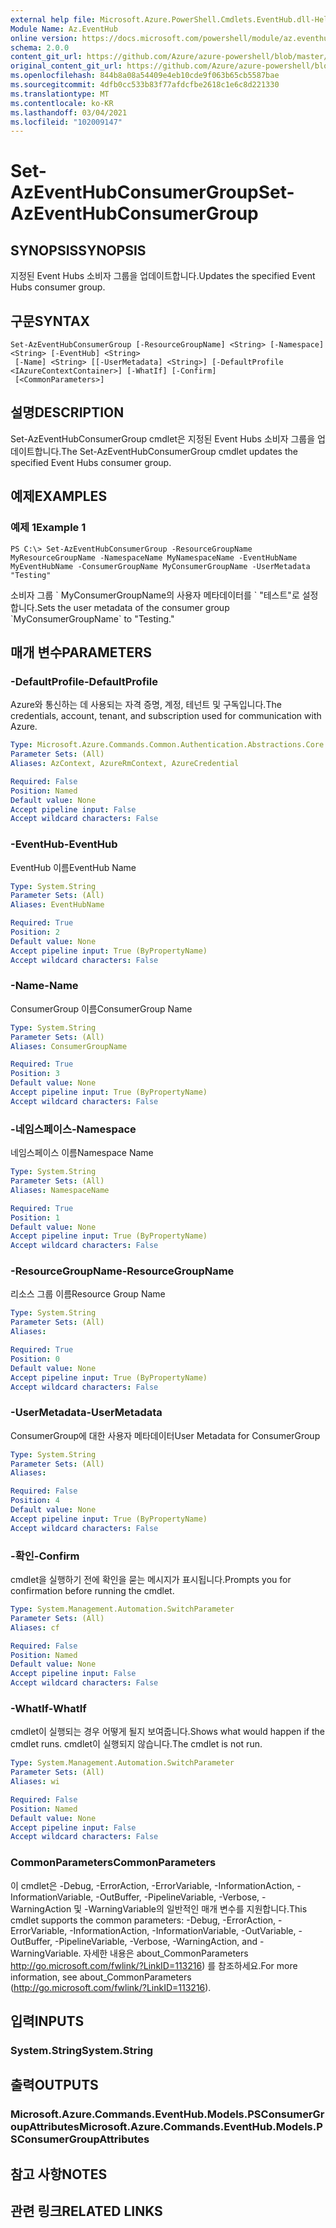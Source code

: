 ```yaml
---
external help file: Microsoft.Azure.PowerShell.Cmdlets.EventHub.dll-Help.xml
Module Name: Az.EventHub
online version: https://docs.microsoft.com/powershell/module/az.eventhub/set-azeventhubconsumergroup
schema: 2.0.0
content_git_url: https://github.com/Azure/azure-powershell/blob/master/src/EventHub/EventHub/help/Set-AzEventHubConsumerGroup.md
original_content_git_url: https://github.com/Azure/azure-powershell/blob/master/src/EventHub/EventHub/help/Set-AzEventHubConsumerGroup.md
ms.openlocfilehash: 844b8a08a54409e4eb10cde9f063b65cb5587bae
ms.sourcegitcommit: 4dfb0cc533b83f77afdcfbe2618c1e6c8d221330
ms.translationtype: MT
ms.contentlocale: ko-KR
ms.lasthandoff: 03/04/2021
ms.locfileid: "102009147"
---
```

# <span data-ttu-id="60a23-101">Set-AzEventHubConsumerGroup</span><span class="sxs-lookup"><span data-stu-id="60a23-101">Set-AzEventHubConsumerGroup</span></span>

## <span data-ttu-id="60a23-102">SYNOPSIS</span><span class="sxs-lookup"><span data-stu-id="60a23-102">SYNOPSIS</span></span>
<span data-ttu-id="60a23-103">지정된 Event Hubs 소비자 그룹을 업데이트합니다.</span><span class="sxs-lookup"><span data-stu-id="60a23-103">Updates the specified Event Hubs consumer group.</span></span>

## <span data-ttu-id="60a23-104">구문</span><span class="sxs-lookup"><span data-stu-id="60a23-104">SYNTAX</span></span>

```
Set-AzEventHubConsumerGroup [-ResourceGroupName] <String> [-Namespace] <String> [-EventHub] <String>
 [-Name] <String> [[-UserMetadata] <String>] [-DefaultProfile <IAzureContextContainer>] [-WhatIf] [-Confirm]
 [<CommonParameters>]
```

## <span data-ttu-id="60a23-105">설명</span><span class="sxs-lookup"><span data-stu-id="60a23-105">DESCRIPTION</span></span>
<span data-ttu-id="60a23-106">Set-AzEventHubConsumerGroup cmdlet은 지정된 Event Hubs 소비자 그룹을 업데이트합니다.</span><span class="sxs-lookup"><span data-stu-id="60a23-106">The Set-AzEventHubConsumerGroup cmdlet updates the specified Event Hubs consumer group.</span></span>

## <span data-ttu-id="60a23-107">예제</span><span class="sxs-lookup"><span data-stu-id="60a23-107">EXAMPLES</span></span>

### <span data-ttu-id="60a23-108">예제 1</span><span class="sxs-lookup"><span data-stu-id="60a23-108">Example 1</span></span>
```
PS C:\> Set-AzEventHubConsumerGroup -ResourceGroupName MyResourceGroupName -NamespaceName MyNamespaceName -EventHubName MyEventHubName -ConsumerGroupName MyConsumerGroupName -UserMetadata "Testing"
```

<span data-ttu-id="60a23-109">소비자 그룹 \` MyConsumerGroupName의 사용자 메타데이터를 \` "테스트"로 설정합니다.</span><span class="sxs-lookup"><span data-stu-id="60a23-109">Sets the user metadata of the consumer group \`MyConsumerGroupName\` to "Testing."</span></span>

## <span data-ttu-id="60a23-110">매개 변수</span><span class="sxs-lookup"><span data-stu-id="60a23-110">PARAMETERS</span></span>

### <span data-ttu-id="60a23-111">-DefaultProfile</span><span class="sxs-lookup"><span data-stu-id="60a23-111">-DefaultProfile</span></span>
<span data-ttu-id="60a23-112">Azure와 통신하는 데 사용되는 자격 증명, 계정, 테넌트 및 구독입니다.</span><span class="sxs-lookup"><span data-stu-id="60a23-112">The credentials, account, tenant, and subscription used for communication with Azure.</span></span>

```yaml
Type: Microsoft.Azure.Commands.Common.Authentication.Abstractions.Core.IAzureContextContainer
Parameter Sets: (All)
Aliases: AzContext, AzureRmContext, AzureCredential

Required: False
Position: Named
Default value: None
Accept pipeline input: False
Accept wildcard characters: False
```

### <span data-ttu-id="60a23-113">-EventHub</span><span class="sxs-lookup"><span data-stu-id="60a23-113">-EventHub</span></span>
<span data-ttu-id="60a23-114">EventHub 이름</span><span class="sxs-lookup"><span data-stu-id="60a23-114">EventHub Name</span></span>

```yaml
Type: System.String
Parameter Sets: (All)
Aliases: EventHubName

Required: True
Position: 2
Default value: None
Accept pipeline input: True (ByPropertyName)
Accept wildcard characters: False
```

### <span data-ttu-id="60a23-115">-Name</span><span class="sxs-lookup"><span data-stu-id="60a23-115">-Name</span></span>
<span data-ttu-id="60a23-116">ConsumerGroup 이름</span><span class="sxs-lookup"><span data-stu-id="60a23-116">ConsumerGroup Name</span></span>

```yaml
Type: System.String
Parameter Sets: (All)
Aliases: ConsumerGroupName

Required: True
Position: 3
Default value: None
Accept pipeline input: True (ByPropertyName)
Accept wildcard characters: False
```

### <span data-ttu-id="60a23-117">-네임스페이스</span><span class="sxs-lookup"><span data-stu-id="60a23-117">-Namespace</span></span>
<span data-ttu-id="60a23-118">네임스페이스 이름</span><span class="sxs-lookup"><span data-stu-id="60a23-118">Namespace Name</span></span>

```yaml
Type: System.String
Parameter Sets: (All)
Aliases: NamespaceName

Required: True
Position: 1
Default value: None
Accept pipeline input: True (ByPropertyName)
Accept wildcard characters: False
```

### <span data-ttu-id="60a23-119">-ResourceGroupName</span><span class="sxs-lookup"><span data-stu-id="60a23-119">-ResourceGroupName</span></span>
<span data-ttu-id="60a23-120">리소스 그룹 이름</span><span class="sxs-lookup"><span data-stu-id="60a23-120">Resource Group Name</span></span>

```yaml
Type: System.String
Parameter Sets: (All)
Aliases:

Required: True
Position: 0
Default value: None
Accept pipeline input: True (ByPropertyName)
Accept wildcard characters: False
```

### <span data-ttu-id="60a23-121">-UserMetadata</span><span class="sxs-lookup"><span data-stu-id="60a23-121">-UserMetadata</span></span>
<span data-ttu-id="60a23-122">ConsumerGroup에 대한 사용자 메타데이터</span><span class="sxs-lookup"><span data-stu-id="60a23-122">User Metadata for ConsumerGroup</span></span>

```yaml
Type: System.String
Parameter Sets: (All)
Aliases:

Required: False
Position: 4
Default value: None
Accept pipeline input: True (ByPropertyName)
Accept wildcard characters: False
```

### <span data-ttu-id="60a23-123">-확인</span><span class="sxs-lookup"><span data-stu-id="60a23-123">-Confirm</span></span>
<span data-ttu-id="60a23-124">cmdlet을 실행하기 전에 확인을 묻는 메시지가 표시됩니다.</span><span class="sxs-lookup"><span data-stu-id="60a23-124">Prompts you for confirmation before running the cmdlet.</span></span>

```yaml
Type: System.Management.Automation.SwitchParameter
Parameter Sets: (All)
Aliases: cf

Required: False
Position: Named
Default value: None
Accept pipeline input: False
Accept wildcard characters: False
```

### <span data-ttu-id="60a23-125">-WhatIf</span><span class="sxs-lookup"><span data-stu-id="60a23-125">-WhatIf</span></span>
<span data-ttu-id="60a23-126">cmdlet이 실행되는 경우 어떻게 될지 보여줍니다.</span><span class="sxs-lookup"><span data-stu-id="60a23-126">Shows what would happen if the cmdlet runs.</span></span>
<span data-ttu-id="60a23-127">cmdlet이 실행되지 않습니다.</span><span class="sxs-lookup"><span data-stu-id="60a23-127">The cmdlet is not run.</span></span>

```yaml
Type: System.Management.Automation.SwitchParameter
Parameter Sets: (All)
Aliases: wi

Required: False
Position: Named
Default value: None
Accept pipeline input: False
Accept wildcard characters: False
```

### <span data-ttu-id="60a23-128">CommonParameters</span><span class="sxs-lookup"><span data-stu-id="60a23-128">CommonParameters</span></span>
<span data-ttu-id="60a23-129">이 cmdlet은 -Debug, -ErrorAction, -ErrorVariable, -InformationAction, -InformationVariable, -OutBuffer, -PipelineVariable, -Verbose, -WarningAction 및 -WarningVariable의 일반적인 매개 변수를 지원합니다.</span><span class="sxs-lookup"><span data-stu-id="60a23-129">This cmdlet supports the common parameters: -Debug, -ErrorAction, -ErrorVariable, -InformationAction, -InformationVariable, -OutVariable, -OutBuffer, -PipelineVariable, -Verbose, -WarningAction, and -WarningVariable.</span></span> <span data-ttu-id="60a23-130">자세한 내용은 about_CommonParameters http://go.microsoft.com/fwlink/?LinkID=113216) 를 참조하세요.</span><span class="sxs-lookup"><span data-stu-id="60a23-130">For more information, see about_CommonParameters (http://go.microsoft.com/fwlink/?LinkID=113216).</span></span>

## <span data-ttu-id="60a23-131">입력</span><span class="sxs-lookup"><span data-stu-id="60a23-131">INPUTS</span></span>

### <span data-ttu-id="60a23-132">System.String</span><span class="sxs-lookup"><span data-stu-id="60a23-132">System.String</span></span>

## <span data-ttu-id="60a23-133">출력</span><span class="sxs-lookup"><span data-stu-id="60a23-133">OUTPUTS</span></span>

### <span data-ttu-id="60a23-134">Microsoft.Azure.Commands.EventHub.Models.PSConsumerGroupAttributes</span><span class="sxs-lookup"><span data-stu-id="60a23-134">Microsoft.Azure.Commands.EventHub.Models.PSConsumerGroupAttributes</span></span>

## <span data-ttu-id="60a23-135">참고 사항</span><span class="sxs-lookup"><span data-stu-id="60a23-135">NOTES</span></span>

## <span data-ttu-id="60a23-136">관련 링크</span><span class="sxs-lookup"><span data-stu-id="60a23-136">RELATED LINKS</span></span>

